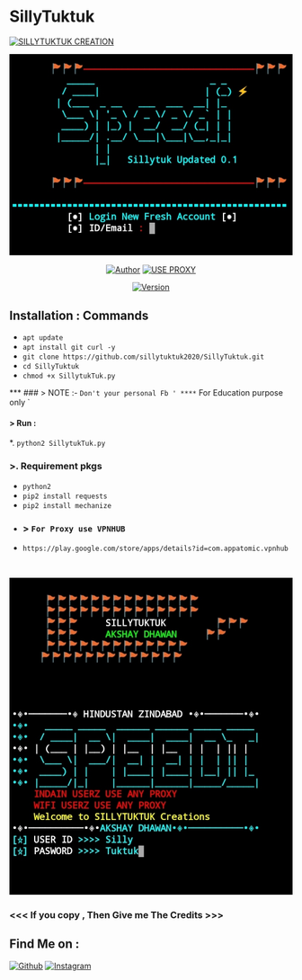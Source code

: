 # SillyTuktuk

<p align="left">
<a href="#"><img title="SILLYTUKTUK CREATION" src="https://img.shields.io/badge/Sillytuktuk-Creations-yellowgreen?colorA=%23ff0000&colorB=%23017e40&style=for-the-badge"></a>
</p>
<p align="center">
<a href="#"><img title="Host" src="https://github.com/sillytuktuk2020/SillyTuktuk/blob/master/IMG_20200804_183439.jpg"></a>
</p>
<p align="center">
<a href="https://github.com/htr-tech"><img title="Author" src="https://img.shields.io/badge/Author%20-Sillytuktuk2020-green.svg?style=for-the-badge&logo=github"></a>
<a href="#"><img title="USE PROXY" src="https://img.shields.io/badge/Use-Proxy-yellowgreen?style=for-the-badge"></a>
</p>
<p align="center">
<a href="#"><img title="Version" src="https://img.shields.io/badge/Version%20-0.1-blue.svg?style=flat-square"></a>
</p>

## Installation : Commands 

* `apt update`
* `apt install git curl -y`
* `git clone https://github.com/sillytuktuk2020/SillyTuktuk.git `
* `cd SillyTuktuk `
* ` chmod +x SillytukTuk.py `

*** ### > NOTE :- ` Don't your personal Fb '
**** ` For Education purpose only `


#### > Run : 
 *.      `python2 SillytukTuk.py `

### >. Requirement pkgs 
 * `python2`
* `pip2 install requests`
* `pip2 install mechanize `
* ### > `For Proxy use VPNHUB `
* `https://play.google.com/store/apps/details?id=com.appatomic.vpnhub`
<br>
<p align="center">
<img src="https://github.com/sillytuktuk2020/SillyTuktuk/blob/master/IMG_20200804_183454.jpg"/>

### <<< If you copy , Then Give me The Credits >>>

## Find Me on :
[![Github](https://img.shields.io/badge/Github-Sillytuktuk2020-green?style=for-the-badge&logo=github)](https://github.com/sillytuktuk2020)
[![Instagram](https://img.shields.io/badge/IG-decent__deep__raadhe-yellowgreen?style=for-the-badge&logo=instagram)](https://www.instagram.com/decent_deep_raadhe)


